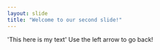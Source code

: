 ```yaml
---
layout: slide
title: "Welcome to our second slide!"
---
```

'This here is my text'
Use the left arrow to go back!
